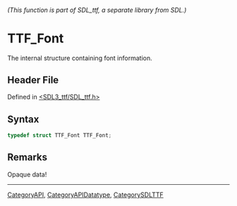 ###### (This function is part of SDL_ttf, a separate library from SDL.)
# TTF_Font

The internal structure containing font information.

## Header File

Defined in [<SDL3_ttf/SDL_ttf.h>](https://github.com/libsdl-org/SDL_ttf/blob/main/include/SDL3_ttf/SDL_ttf.h)

## Syntax

```c
typedef struct TTF_Font TTF_Font;
```

## Remarks

Opaque data!

----
[CategoryAPI](CategoryAPI), [CategoryAPIDatatype](CategoryAPIDatatype), [CategorySDLTTF](CategorySDLTTF)

